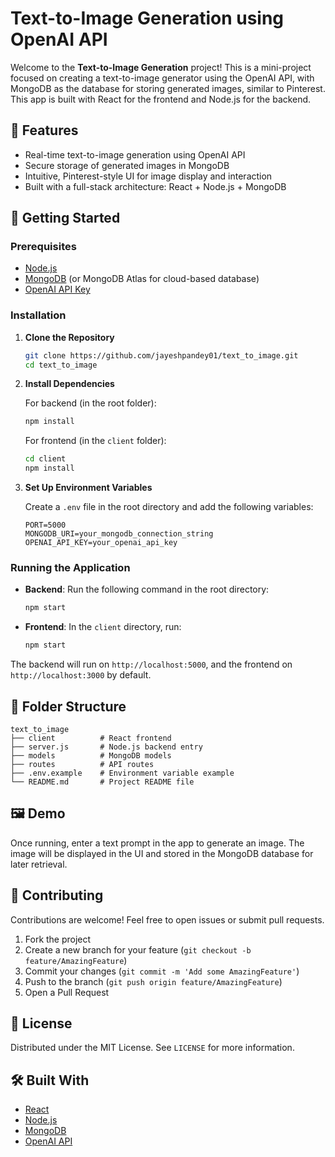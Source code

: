 # Text-to-Image Generation using OpenAI API

Welcome to the **Text-to-Image Generation** project! This is a mini-project focused on creating a text-to-image generator using the OpenAI API, with MongoDB as the database for storing generated images, similar to Pinterest. This app is built with React for the frontend and Node.js for the backend.

## 🌟 Features
- Real-time text-to-image generation using OpenAI API
- Secure storage of generated images in MongoDB
- Intuitive, Pinterest-style UI for image display and interaction
- Built with a full-stack architecture: React + Node.js + MongoDB

## 🚀 Getting Started

### Prerequisites
- [Node.js](https://nodejs.org/)
- [MongoDB](https://www.mongodb.com/) (or MongoDB Atlas for cloud-based database)
- [OpenAI API Key](https://platform.openai.com/signup)

### Installation

1. **Clone the Repository**

   ```bash
   git clone https://github.com/jayeshpandey01/text_to_image.git
   cd text_to_image
   ```

2. **Install Dependencies**

   For backend (in the root folder):
   ```bash
   npm install
   ```

   For frontend (in the `client` folder):
   ```bash
   cd client
   npm install
   ```

3. **Set Up Environment Variables**

   Create a `.env` file in the root directory and add the following variables:

   ```plaintext
   PORT=5000
   MONGODB_URI=your_mongodb_connection_string
   OPENAI_API_KEY=your_openai_api_key
   ```

### Running the Application

- **Backend**: Run the following command in the root directory:

  ```bash
  npm start
  ```

- **Frontend**: In the `client` directory, run:

  ```bash
  npm start
  ```

The backend will run on `http://localhost:5000`, and the frontend on `http://localhost:3000` by default.

## 📂 Folder Structure

```
text_to_image
├── client          # React frontend
├── server.js       # Node.js backend entry
├── models          # MongoDB models
├── routes          # API routes
├── .env.example    # Environment variable example
└── README.md       # Project README file
```

## 🖼️ Demo

Once running, enter a text prompt in the app to generate an image. The image will be displayed in the UI and stored in the MongoDB database for later retrieval.

## 🤝 Contributing

Contributions are welcome! Feel free to open issues or submit pull requests.

1. Fork the project
2. Create a new branch for your feature (`git checkout -b feature/AmazingFeature`)
3. Commit your changes (`git commit -m 'Add some AmazingFeature'`)
4. Push to the branch (`git push origin feature/AmazingFeature`)
5. Open a Pull Request

## 📄 License

Distributed under the MIT License. See `LICENSE` for more information.

## 🛠️ Built With

- [React](https://reactjs.org/)
- [Node.js](https://nodejs.org/)
- [MongoDB](https://www.mongodb.com/)
- [OpenAI API](https://platform.openai.com/)

